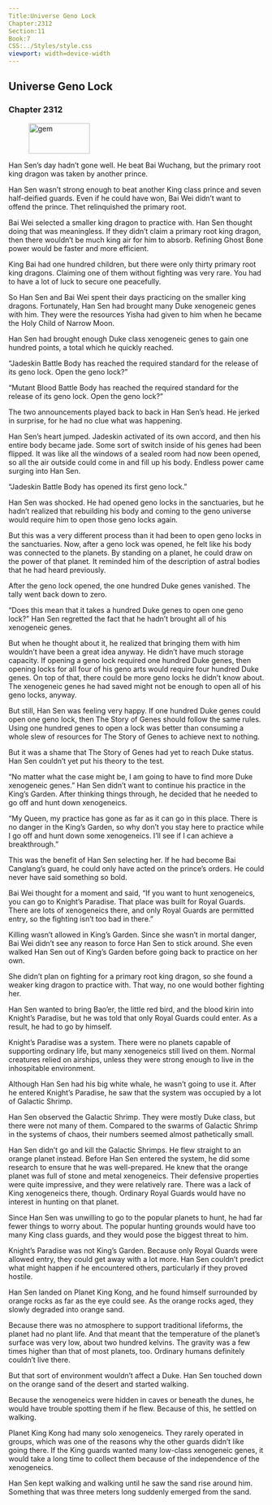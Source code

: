 ```yaml
---
Title:Universe Geno Lock 
Chapter:2312 
Section:11 
Book:7 
CSS:../Styles/style.css 
viewport: width=device-width
---
```

  
## Universe Geno Lock
### Chapter 2312
  
<figure>
	<img src="../Images/gem.gif" alt="gem" id="gem" width="120" height="60" />
</figure>
  

  
Han Sen’s day hadn’t gone well. He beat Bai Wuchang, but the primary root king dragon was taken by another prince.

Han Sen wasn’t strong enough to beat another King class prince and seven half-deified guards. Even if he could have won, Bai Wei didn’t want to offend the prince. Thet relinquished the primary root.

Bai Wei selected a smaller king dragon to practice with. Han Sen thought doing that was meaningless. If they didn’t claim a primary root king dragon, then there wouldn’t be much king air for him to absorb. Refining Ghost Bone power would be faster and more efficient.

King Bai had one hundred children, but there were only thirty primary root king dragons. Claiming one of them without fighting was very rare. You had to have a lot of luck to secure one peacefully.

So Han Sen and Bai Wei spent their days practicing on the smaller king dragons. Fortunately, Han Sen had brought many Duke xenogeneic genes with him. They were the resources Yisha had given to him when he became the Holy Child of Narrow Moon.

Han Sen had brought enough Duke class xenogeneic genes to gain one hundred points, a total which he quickly reached.

“Jadeskin Battle Body has reached the required standard for the release of its geno lock. Open the geno lock?”

“Mutant Blood Battle Body has reached the required standard for the release of its geno lock. Open the geno lock?”

The two announcements played back to back in Han Sen’s head. He jerked in surprise, for he had no clue what was happening.

Han Sen’s heart jumped. Jadeskin activated of its own accord, and then his entire body became jade. Some sort of switch inside of his genes had been flipped. It was like all the windows of a sealed room had now been opened, so all the air outside could come in and fill up his body. Endless power came surging into Han Sen.

“Jadeskin Battle Body has opened its first geno lock.”

Han Sen was shocked. He had opened geno locks in the sanctuaries, but he hadn’t realized that rebuilding his body and coming to the geno universe would require him to open those geno locks again.

But this was a very different process than it had been to open geno locks in the sanctuaries. Now, after a geno lock was opened, he felt like his body was connected to the planets. By standing on a planet, he could draw on the power of that planet. It reminded him of the description of astral bodies that he had heard previously.

After the geno lock opened, the one hundred Duke genes vanished. The tally went back down to zero.

“Does this mean that it takes a hundred Duke genes to open one geno lock?” Han Sen regretted the fact that he hadn’t brought all of his xenogeneic genes.

But when he thought about it, he realized that bringing them with him wouldn’t have been a great idea anyway. He didn’t have much storage capacity. If opening a geno lock required one hundred Duke genes, then opening locks for all four of his geno arts would require four hundred Duke genes. On top of that, there could be more geno locks he didn’t know about. The xenogeneic genes he had saved might not be enough to open all of his geno locks, anyway.

But still, Han Sen was feeling very happy. If one hundred Duke genes could open one geno lock, then The Story of Genes should follow the same rules. Using one hundred genes to open a lock was better than consuming a whole slew of resources for The Story of Genes to achieve next to nothing.

But it was a shame that The Story of Genes had yet to reach Duke status. Han Sen couldn’t yet put his theory to the test.

“No matter what the case might be, I am going to have to find more Duke xenogeneic genes.” Han Sen didn’t want to continue his practice in the King’s Garden. After thinking things through, he decided that he needed to go off and hunt down xenogeneics.

“My Queen, my practice has gone as far as it can go in this place. There is no danger in the King’s Garden, so why don’t you stay here to practice while I go off and hunt down some xenogeneics. I’ll see if I can achieve a breakthrough.”

This was the benefit of Han Sen selecting her. If he had become Bai Canglang’s guard, he could only have acted on the prince’s orders. He could never have said something so bold.

Bai Wei thought for a moment and said, “If you want to hunt xenogeneics, you can go to Knight’s Paradise. That place was built for Royal Guards. There are lots of xenogeneics there, and only Royal Guards are permitted entry, so the fighting isn’t too bad in there.”

Killing wasn’t allowed in King’s Garden. Since she wasn’t in mortal danger, Bai Wei didn’t see any reason to force Han Sen to stick around. She even walked Han Sen out of King’s Garden before going back to practice on her own.

She didn’t plan on fighting for a primary root king dragon, so she found a weaker king dragon to practice with. That way, no one would bother fighting her.

Han Sen wanted to bring Bao’er, the little red bird, and the blood kirin into Knight’s Paradise, but he was told that only Royal Guards could enter. As a result, he had to go by himself.

Knight’s Paradise was a system. There were no planets capable of supporting ordinary life, but many xenogeneics still lived on them. Normal creatures relied on airships, unless they were strong enough to live in the inhospitable environment.

Although Han Sen had his big white whale, he wasn’t going to use it. After he entered Knight’s Paradise, he saw that the system was occupied by a lot of Galactic Shrimp.

Han Sen observed the Galactic Shrimp. They were mostly Duke class, but there were not many of them. Compared to the swarms of Galactic Shrimp in the systems of chaos, their numbers seemed almost pathetically small.

Han Sen didn’t go and kill the Galactic Shrimps. He flew straight to an orange planet instead. Before Han Sen entered the system, he did some research to ensure that he was well-prepared. He knew that the orange planet was full of stone and metal xenogeneics. Their defensive properties were quite impressive, and they were relatively rare. There was a lack of King xenogeneics there, though. Ordinary Royal Guards would have no interest in hunting on that planet.

Since Han Sen was unwilling to go to the popular planets to hunt, he had far fewer things to worry about. The popular hunting grounds would have too many King class guards, and they would pose the biggest threat to him.

Knight’s Paradise was not King’s Garden. Because only Royal Guards were allowed entry, they could get away with a lot more. Han Sen couldn’t predict what might happen if he encountered others, particularly if they proved hostile.

Han Sen landed on Planet King Kong, and he found himself surrounded by orange rocks as far as the eye could see. As the orange rocks aged, they slowly degraded into orange sand.

Because there was no atmosphere to support traditional lifeforms, the planet had no plant life. And that meant that the temperature of the planet’s surface was very low, about two hundred kelvins. The gravity was a few times higher than that of most planets, too. Ordinary humans definitely couldn’t live there.

But that sort of environment wouldn’t affect a Duke. Han Sen touched down on the orange sand of the desert and started walking.

Because the xenogeneics were hidden in caves or beneath the dunes, he would have trouble spotting them if he flew. Because of this, he settled on walking.

Planet King Kong had many solo xenogeneics. They rarely operated in groups, which was one of the reasons why the other guards didn’t like going there. If the King guards wanted many low-class xenogeneic genes, it would take a long time to collect them because of the independence of the xenogeneics.

Han Sen kept walking and walking until he saw the sand rise around him. Something that was three meters long suddenly emerged from the sand.